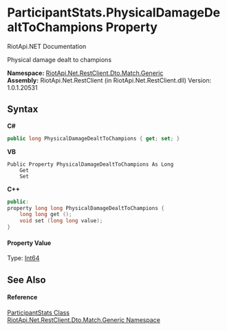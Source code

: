 # ParticipantStats.PhysicalDamageDealtToChampions Property 
RiotApi.NET Documentation 

Physical damage dealt to champions

**Namespace:**&nbsp;<a href="f4767f78-ec21-8fc9-5619-34d53bfe8e2e">RiotApi.Net.RestClient.Dto.Match.Generic</a><br />**Assembly:**&nbsp;RiotApi.Net.RestClient (in RiotApi.Net.RestClient.dll) Version: 1.0.1.20531

## Syntax

**C#**<br />
``` C#
public long PhysicalDamageDealtToChampions { get; set; }
```

**VB**<br />
``` VB
Public Property PhysicalDamageDealtToChampions As Long
	Get
	Set
```

**C++**<br />
``` C++
public:
property long long PhysicalDamageDealtToChampions {
	long long get ();
	void set (long long value);
}
```


#### Property Value
Type: <a href="http://msdn2.microsoft.com/en-us/library/6yy583ek" target="_blank">Int64</a>

## See Also


#### Reference
<a href="6cf2da61-4838-9779-c9d7-28ca3301a6e2">ParticipantStats Class</a><br /><a href="f4767f78-ec21-8fc9-5619-34d53bfe8e2e">RiotApi.Net.RestClient.Dto.Match.Generic Namespace</a><br />